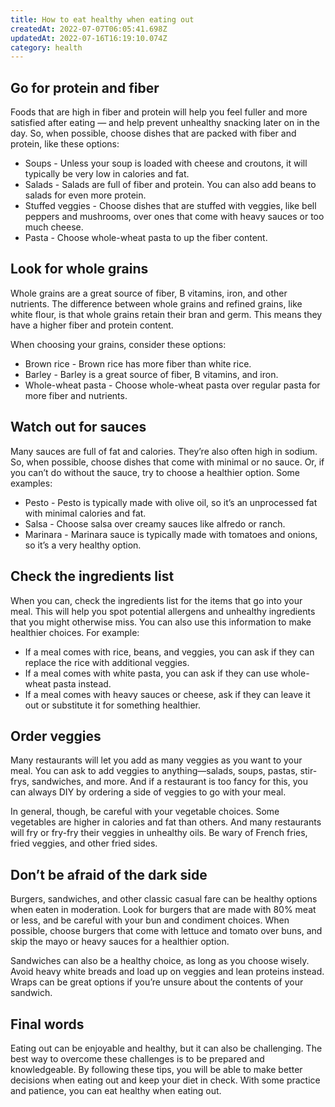 ```yaml
---
title: How to eat healthy when eating out
createdAt: 2022-07-07T06:05:41.698Z
updatedAt: 2022-07-16T16:19:10.074Z
category: health
---
```


## Go for protein and fiber

Foods that are high in fiber and protein will help you feel fuller and more satisfied after eating — and help prevent unhealthy snacking later on in the day. So, when possible, choose dishes that are packed with fiber and protein, like these options:

- Soups - Unless your soup is loaded with cheese and croutons, it will typically be very low in calories and fat.
- Salads - Salads are full of fiber and protein. You can also add beans to salads for even more protein.
- Stuffed veggies - Choose dishes that are stuffed with veggies, like bell peppers and mushrooms, over ones that come with heavy sauces or too much cheese.
- Pasta - Choose whole-wheat pasta to up the fiber content.

## Look for whole grains

Whole grains are a great source of fiber, B vitamins, iron, and other nutrients. The difference between whole grains and refined grains, like white flour, is that whole grains retain their bran and germ. This means they have a higher fiber and protein content.

When choosing your grains, consider these options:

- Brown rice - Brown rice has more fiber than white rice.
- Barley - Barley is a great source of fiber, B vitamins, and iron.
- Whole-wheat pasta - Choose whole-wheat pasta over regular pasta for more fiber and nutrients.

## Watch out for sauces

Many sauces are full of fat and calories. They’re also often high in sodium. So, when possible, choose dishes that come with minimal or no sauce. Or, if you can’t do without the sauce, try to choose a healthier option. Some examples:

- Pesto - Pesto is typically made with olive oil, so it’s an unprocessed fat with minimal calories and fat.
- Salsa - Choose salsa over creamy sauces like alfredo or ranch.
- Marinara - Marinara sauce is typically made with tomatoes and onions, so it’s a very healthy option.

## Check the ingredients list

When you can, check the ingredients list for the items that go into your meal. This will help you spot potential allergens and unhealthy ingredients that you might otherwise miss. You can also use this information to make healthier choices. For example:

- If a meal comes with rice, beans, and veggies, you can ask if they can replace the rice with additional veggies.
- If a meal comes with white pasta, you can ask if they can use whole-wheat pasta instead.
- If a meal comes with heavy sauces or cheese, ask if they can leave it out or substitute it for something healthier.

## Order veggies

Many restaurants will let you add as many veggies as you want to your meal. You can ask to add veggies to anything—salads, soups, pastas, stir-frys, sandwiches, and more. And if a restaurant is too fancy for this, you can always DIY by ordering a side of veggies to go with your meal.

In general, though, be careful with your vegetable choices. Some vegetables are higher in calories and fat than others. And many restaurants will fry or fry-fry their veggies in unhealthy oils. Be wary of French fries, fried veggies, and other fried sides.

## Don’t be afraid of the dark side

Burgers, sandwiches, and other classic casual fare can be healthy options when eaten in moderation. Look for burgers that are made with 80% meat or less, and be careful with your bun and condiment choices. When possible, choose burgers that come with lettuce and tomato over buns, and skip the mayo or heavy sauces for a healthier option.

Sandwiches can also be a healthy choice, as long as you choose wisely. Avoid heavy white breads and load up on veggies and lean proteins instead. Wraps can be great options if you’re unsure about the contents of your sandwich.

## Final words

Eating out can be enjoyable and healthy, but it can also be challenging. The best way to overcome these challenges is to be prepared and knowledgeable. By following these tips, you will be able to make better decisions when eating out and keep your diet in check. With some practice and patience, you can eat healthy when eating out.
